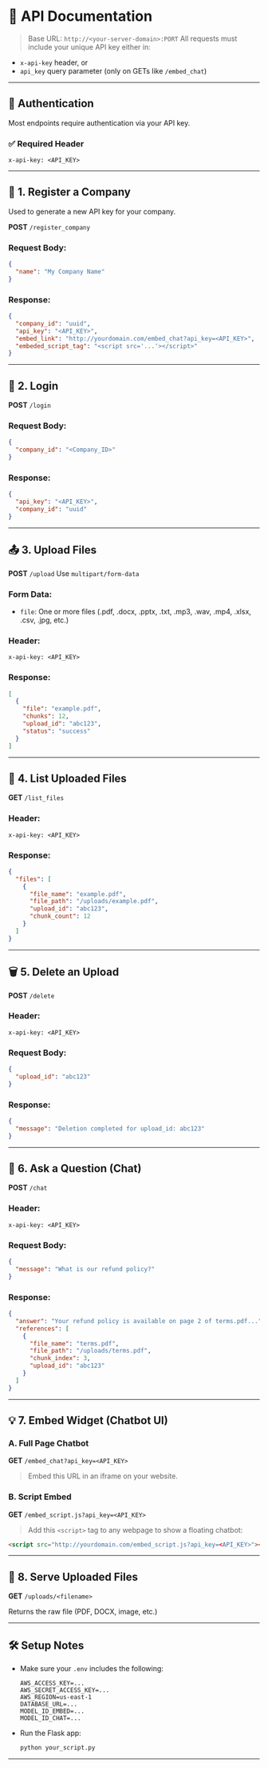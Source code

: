 # 🧾 API Documentation

> Base URL: `http://<your-server-domain>:PORT`
> All requests must include your unique API key either in:

* `x-api-key` header, or
* `api_key` query parameter (only on GETs like `/embed_chat`)

---

## 🔐 Authentication

Most endpoints require authentication via your API key.

### ✅ Required Header

```http
x-api-key: <API_KEY>
```

---

## 📌 1. Register a Company

Used to generate a new API key for your company.

**POST** `/register_company`

### Request Body:

```json
{
  "name": "My Company Name"
}
```

### Response:

```json
{
  "company_id": "uuid",
  "api_key": "<API_KEY>",
  "embed_link": "http://yourdomain.com/embed_chat?api_key=<API_KEY>",
  "embeded_script_tag": "<script src='...'></script>"
}
```

---

## 🔑 2. Login

**POST** `/login`

### Request Body:

```json
{
  "company_id": "<Company_ID>"
}
```

### Response:

```json
{
  "api_key": "<API_KEY>",
  "company_id": "uuid"
}
```

---

## 📤 3. Upload Files

**POST** `/upload`
Use `multipart/form-data`

### Form Data:

* `file`: One or more files (.pdf, .docx, .pptx, .txt, .mp3, .wav, .mp4, .xlsx, .csv, .jpg, etc.)

### Header:

```http
x-api-key: <API_KEY>
```

### Response:

```json
[
  {
    "file": "example.pdf",
    "chunks": 12,
    "upload_id": "abc123",
    "status": "success"
  }
]
```

---

## 📄 4. List Uploaded Files

**GET** `/list_files`

### Header:

```http
x-api-key: <API_KEY>
```

### Response:

```json
{
  "files": [
    {
      "file_name": "example.pdf",
      "file_path": "/uploads/example.pdf",
      "upload_id": "abc123",
      "chunk_count": 12
    }
  ]
}
```

---

## 🗑️ 5. Delete an Upload

**POST** `/delete`

### Header:

```http
x-api-key: <API_KEY>
```

### Request Body:

```json
{
  "upload_id": "abc123"
}
```

### Response:

```json
{
  "message": "Deletion completed for upload_id: abc123"
}
```

---

## 💬 6. Ask a Question (Chat)

**POST** `/chat`

### Header:

```http
x-api-key: <API_KEY>
```

### Request Body:

```json
{
  "message": "What is our refund policy?"
}
```

### Response:

```json
{
  "answer": "Your refund policy is available on page 2 of terms.pdf...",
  "references": [
    {
      "file_name": "terms.pdf",
      "file_path": "/uploads/terms.pdf",
      "chunk_index": 3,
      "upload_id": "abc123"
    }
  ]
}
```

---

## 💡 7. Embed Widget (Chatbot UI)

### A. Full Page Chatbot

**GET** `/embed_chat?api_key=<API_KEY>`

> Embed this URL in an iframe on your website.

### B. Script Embed

**GET** `/embed_script.js?api_key=<API_KEY>`

> Add this `<script>` tag to any webpage to show a floating chatbot:

```html
<script src="http://yourdomain.com/embed_script.js?api_key=<API_KEY>"></script>
```

---

## 📂 8. Serve Uploaded Files

**GET** `/uploads/<filename>`

Returns the raw file (PDF, DOCX, image, etc.)

---

## 🛠️ Setup Notes

* Make sure your `.env` includes the following:

  ```
  AWS_ACCESS_KEY=...
  AWS_SECRET_ACCESS_KEY=...
  AWS_REGION=us-east-1
  DATABASE_URL=...
  MODEL_ID_EMBED=...
  MODEL_ID_CHAT=...
  ```

* Run the Flask app:

  ```bash
  python your_script.py
  ```

---
